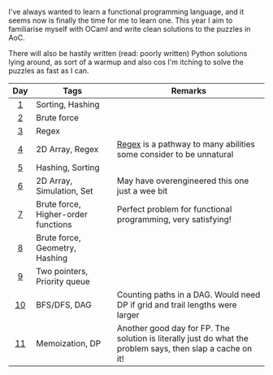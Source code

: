 I've always wanted to learn a functional programming language, and it seems now is finally the time for me to learn one. This year I aim to familiarise myself with OCaml and write clean solutions to the puzzles in AoC.

There will also be hastily written (read: poorly written) Python solutions lying around, as sort of a warmup and also cos I'm itching to solve the puzzles as fast as I can.

|     Day     | Tags                                | Remarks                                                                                                    |
|:-----------:|-------------------------------------|------------------------------------------------------------------------------------------------------------|
| [1](Day01)  | Sorting, Hashing                    |                                                                                                            |
| [2](Day02)  | Brute force                         |                                                                                                            |
| [3](Day03)  | Regex                               |                                                                                                            |
| [4](Day04)  | 2D Array, Regex                     | [Regex](Day04/regex.py) is a pathway to many abilities some consider to be unnatural                       |
| [5](Day05)  | Hashing, Sorting                    |                                                                                                            |
| [6](Day06)  | 2D Array, Simulation, Set           | May have overengineered this one just a wee bit                                                            |
| [7](Day07)  | Brute force, Higher-order functions | Perfect problem for functional programming, very satisfying!                                               |
| [8](Day08)  | Brute force, Geometry, Hashing      |                                                                                                            |
| [9](Day09)  | Two pointers, Priority queue        |                                                                                                            |
| [10](Day10) | BFS/DFS, DAG                        | Counting paths in a DAG. Would need DP if grid and trail lengths were larger                               |
| [11](Day11) | Memoization, DP                     | Another good day for FP. The solution is literally just do what the problem says, then slap a cache on it! |
